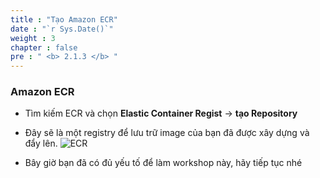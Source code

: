 ```yaml
---
title : "Tạo Amazon ECR"
date : "`r Sys.Date()`"
weight : 3
chapter : false
pre : " <b> 2.1.3 </b> "
---
```


### Amazon ECR
+ Tìm kiếm ECR và chọn **Elastic Container Regist** -> **tạo Repository**

+ Đây sẽ là một registry để lưu trữ image của bạn đã được xây dựng và đẩy lên.
![ECR](/images/2-prerequisites/ECR.png)

+ Bây giờ bạn đã có đủ yếu tố để làm workshop này, hãy tiếp tục nhé